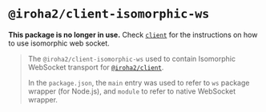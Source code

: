 # `@iroha2/client-isomorphic-ws`

**This package is no longer in use.**  Check [`client`](../client/README.md) for the instructions on how to use isomorphic web socket.

> The `@iroha2/client-isomorphic-ws` used to contain Isomorphic WebSocket transport for [`@iroha2/client`](../client/).
>
> In the `package.json`, the `main` entry was used to refer to `ws` package wrapper (for Node.js), and `module` to refer to native WebSocket wrapper.
